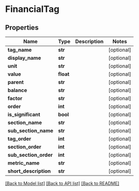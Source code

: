 # FinancialTag

## Properties
Name | Type | Description | Notes
------------ | ------------- | ------------- | -------------
**tag_name** | **str** |  | [optional] 
**display_name** | **str** |  | [optional] 
**unit** | **str** |  | [optional] 
**value** | **float** |  | [optional] 
**parent** | **str** |  | [optional] 
**balance** | **str** |  | [optional] 
**factor** | **str** |  | [optional] 
**order** | **int** |  | [optional] 
**is_significant** | **bool** |  | [optional] 
**section_name** | **str** |  | [optional] 
**sub_section_name** | **str** |  | [optional] 
**tag_order** | **int** |  | [optional] 
**section_order** | **int** |  | [optional] 
**sub_section_order** | **int** |  | [optional] 
**metric_name** | **str** |  | [optional] 
**short_description** | **str** |  | [optional] 

[[Back to Model list]](../README.md#documentation-for-models) [[Back to API list]](../README.md#documentation-for-api-endpoints) [[Back to README]](../README.md)

